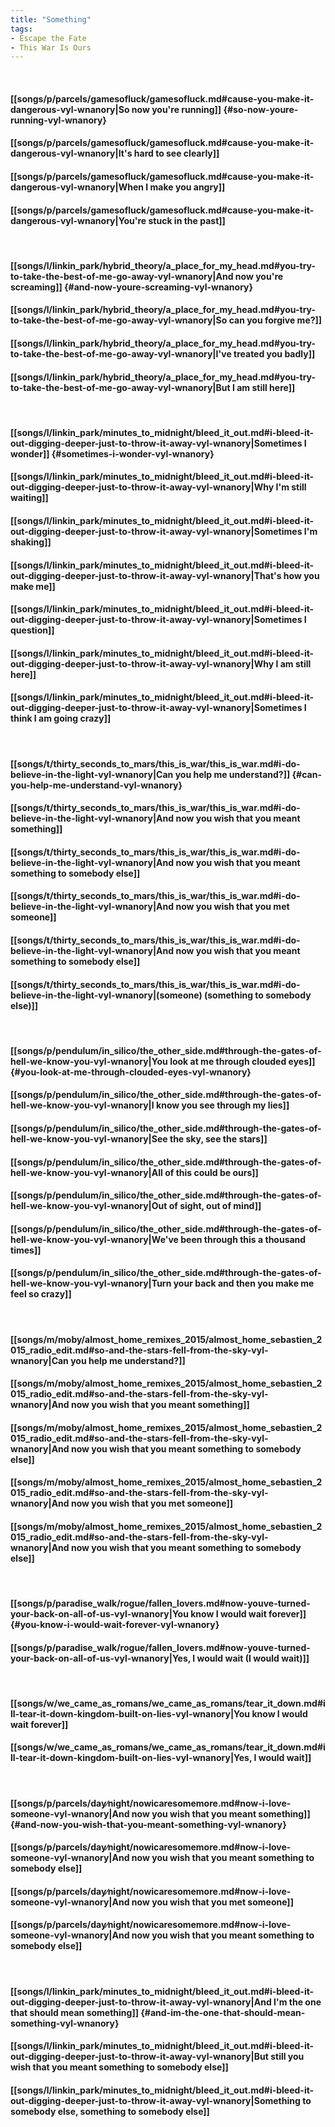 ```yaml
---
title: "Something"
tags:
- Escape the Fate
- This War Is Ours
---
```

&nbsp;
#### [[songs/p/parcels/gamesofluck/gamesofluck.md#cause-you-make-it-dangerous-vyl-wnanory|So now you're running]] {#so-now-youre-running-vyl-wnanory}
#### [[songs/p/parcels/gamesofluck/gamesofluck.md#cause-you-make-it-dangerous-vyl-wnanory|It's hard to see clearly]]
#### [[songs/p/parcels/gamesofluck/gamesofluck.md#cause-you-make-it-dangerous-vyl-wnanory|When I make you angry]]
#### [[songs/p/parcels/gamesofluck/gamesofluck.md#cause-you-make-it-dangerous-vyl-wnanory|You're stuck in the past]]
&nbsp;
#### [[songs/l/linkin_park/hybrid_theory/a_place_for_my_head.md#you-try-to-take-the-best-of-me-go-away-vyl-wnanory|And now you're screaming]] {#and-now-youre-screaming-vyl-wnanory}
#### [[songs/l/linkin_park/hybrid_theory/a_place_for_my_head.md#you-try-to-take-the-best-of-me-go-away-vyl-wnanory|So can you forgive me?]]
#### [[songs/l/linkin_park/hybrid_theory/a_place_for_my_head.md#you-try-to-take-the-best-of-me-go-away-vyl-wnanory|I've treated you badly]]
#### [[songs/l/linkin_park/hybrid_theory/a_place_for_my_head.md#you-try-to-take-the-best-of-me-go-away-vyl-wnanory|But I am still here]]
&nbsp;
#### [[songs/l/linkin_park/minutes_to_midnight/bleed_it_out.md#i-bleed-it-out-digging-deeper-just-to-throw-it-away-vyl-wnanory|Sometimes I wonder]] {#sometimes-i-wonder-vyl-wnanory}
#### [[songs/l/linkin_park/minutes_to_midnight/bleed_it_out.md#i-bleed-it-out-digging-deeper-just-to-throw-it-away-vyl-wnanory|Why I'm still waiting]]
#### [[songs/l/linkin_park/minutes_to_midnight/bleed_it_out.md#i-bleed-it-out-digging-deeper-just-to-throw-it-away-vyl-wnanory|Sometimes I'm shaking]]
#### [[songs/l/linkin_park/minutes_to_midnight/bleed_it_out.md#i-bleed-it-out-digging-deeper-just-to-throw-it-away-vyl-wnanory|That's how you make me]]
#### [[songs/l/linkin_park/minutes_to_midnight/bleed_it_out.md#i-bleed-it-out-digging-deeper-just-to-throw-it-away-vyl-wnanory|Sometimes I question]]
#### [[songs/l/linkin_park/minutes_to_midnight/bleed_it_out.md#i-bleed-it-out-digging-deeper-just-to-throw-it-away-vyl-wnanory|Why I am still here]]
#### [[songs/l/linkin_park/minutes_to_midnight/bleed_it_out.md#i-bleed-it-out-digging-deeper-just-to-throw-it-away-vyl-wnanory|Sometimes I think I am going crazy]]
&nbsp;
#### [[songs/t/thirty_seconds_to_mars/this_is_war/this_is_war.md#i-do-believe-in-the-light-vyl-wnanory|Can you help me understand?]] {#can-you-help-me-understand-vyl-wnanory}
#### [[songs/t/thirty_seconds_to_mars/this_is_war/this_is_war.md#i-do-believe-in-the-light-vyl-wnanory|And now you wish that you meant something]]
#### [[songs/t/thirty_seconds_to_mars/this_is_war/this_is_war.md#i-do-believe-in-the-light-vyl-wnanory|And now you wish that you meant something to somebody else]]
#### [[songs/t/thirty_seconds_to_mars/this_is_war/this_is_war.md#i-do-believe-in-the-light-vyl-wnanory|And now you wish that you met someone]]
#### [[songs/t/thirty_seconds_to_mars/this_is_war/this_is_war.md#i-do-believe-in-the-light-vyl-wnanory|And now you wish that you meant something to somebody else]]
#### [[songs/t/thirty_seconds_to_mars/this_is_war/this_is_war.md#i-do-believe-in-the-light-vyl-wnanory|(someone) (something to somebody else)]]
&nbsp;
#### [[songs/p/pendulum/in_silico/the_other_side.md#through-the-gates-of-hell-we-know-you-vyl-wnanory|You look at me through clouded eyes]] {#you-look-at-me-through-clouded-eyes-vyl-wnanory}
#### [[songs/p/pendulum/in_silico/the_other_side.md#through-the-gates-of-hell-we-know-you-vyl-wnanory|I know you see through my lies]]
#### [[songs/p/pendulum/in_silico/the_other_side.md#through-the-gates-of-hell-we-know-you-vyl-wnanory|See the sky, see the stars]]
#### [[songs/p/pendulum/in_silico/the_other_side.md#through-the-gates-of-hell-we-know-you-vyl-wnanory|All of this could be ours]]
#### [[songs/p/pendulum/in_silico/the_other_side.md#through-the-gates-of-hell-we-know-you-vyl-wnanory|Out of sight, out of mind]]
#### [[songs/p/pendulum/in_silico/the_other_side.md#through-the-gates-of-hell-we-know-you-vyl-wnanory|We've been through this a thousand times]]
#### [[songs/p/pendulum/in_silico/the_other_side.md#through-the-gates-of-hell-we-know-you-vyl-wnanory|Turn your back and then you make me feel so crazy]]
&nbsp;
#### [[songs/m/moby/almost_home_remixes_2015/almost_home_sebastien_2015_radio_edit.md#so-and-the-stars-fell-from-the-sky-vyl-wnanory|Can you help me understand?]]
#### [[songs/m/moby/almost_home_remixes_2015/almost_home_sebastien_2015_radio_edit.md#so-and-the-stars-fell-from-the-sky-vyl-wnanory|And now you wish that you meant something]]
#### [[songs/m/moby/almost_home_remixes_2015/almost_home_sebastien_2015_radio_edit.md#so-and-the-stars-fell-from-the-sky-vyl-wnanory|And now you wish that you meant something to somebody else]]
#### [[songs/m/moby/almost_home_remixes_2015/almost_home_sebastien_2015_radio_edit.md#so-and-the-stars-fell-from-the-sky-vyl-wnanory|And now you wish that you met someone]]
#### [[songs/m/moby/almost_home_remixes_2015/almost_home_sebastien_2015_radio_edit.md#so-and-the-stars-fell-from-the-sky-vyl-wnanory|And now you wish that you meant something to somebody else]]
&nbsp;
#### [[songs/p/paradise_walk/rogue/fallen_lovers.md#now-youve-turned-your-back-on-all-of-us-vyl-wnanory|You know I would wait forever]] {#you-know-i-would-wait-forever-vyl-wnanory}
#### [[songs/p/paradise_walk/rogue/fallen_lovers.md#now-youve-turned-your-back-on-all-of-us-vyl-wnanory|Yes, I would wait (I would wait)]]
&nbsp;
#### [[songs/w/we_came_as_romans/we_came_as_romans/tear_it_down.md#ill-tear-it-down-kingdom-built-on-lies-vyl-wnanory|You know I would wait forever]]
#### [[songs/w/we_came_as_romans/we_came_as_romans/tear_it_down.md#ill-tear-it-down-kingdom-built-on-lies-vyl-wnanory|Yes, I would wait]]
&nbsp;
#### [[songs/p/parcels/day∕night/nowicaresomemore.md#now-i-love-someone-vyl-wnanory|And now you wish that you meant something]] {#and-now-you-wish-that-you-meant-something-vyl-wnanory}
#### [[songs/p/parcels/day∕night/nowicaresomemore.md#now-i-love-someone-vyl-wnanory|And now you wish that you meant something to somebody else]]
#### [[songs/p/parcels/day∕night/nowicaresomemore.md#now-i-love-someone-vyl-wnanory|And now you wish that you met someone]]
#### [[songs/p/parcels/day∕night/nowicaresomemore.md#now-i-love-someone-vyl-wnanory|And now you wish that you meant something to somebody else]]
&nbsp;
#### [[songs/l/linkin_park/minutes_to_midnight/bleed_it_out.md#i-bleed-it-out-digging-deeper-just-to-throw-it-away-vyl-wnanory|And I'm the one that should mean something]] {#and-im-the-one-that-should-mean-something-vyl-wnanory}
#### [[songs/l/linkin_park/minutes_to_midnight/bleed_it_out.md#i-bleed-it-out-digging-deeper-just-to-throw-it-away-vyl-wnanory|But still you wish that you meant something to somebody else]]
#### [[songs/l/linkin_park/minutes_to_midnight/bleed_it_out.md#i-bleed-it-out-digging-deeper-just-to-throw-it-away-vyl-wnanory|Something to somebody else, something to somebody else]]
